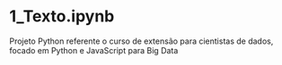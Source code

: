 # 1_Texto.ipynb
Projeto Python referente o curso de extensão para cientistas de dados, focado em Python e JavaScript para Big Data
